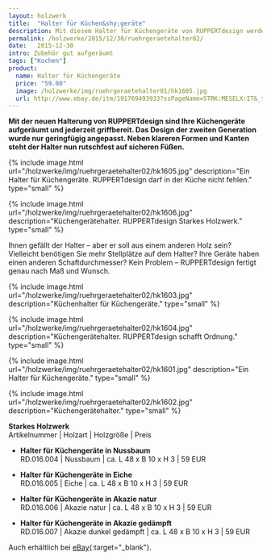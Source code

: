 ```yaml
---
layout: holzwerk
title:  "Halter für Küchen&shy;geräte"
description: Mit diesem Halter für Küchengeräte von RUPPERTdesign werden Ihre Küchenutensilien zum Blickfang! Ihr Rührgerätehalter wird nach Maß und Wunsch gefertigt.
permalink: /holzwerke/2015/12/30/ruehrgeraetehalter02/
date:   2015-12-30
intro: Zubehör gut aufgeräumt
tags: ["Kochen"]
product:
  name: Halter für Küchengeräte
  price: "59.00"
  image: /holzwerke/img/ruehrgeraetehalter01/hk1605.jpg
  url: http://www.ebay.de/itm/191769493933?ssPageName=STRK:MESELX:IT&_trksid=p3984.m1558.l2648
---
```


**Mit der neuen Halterung von RUPPERTdesign sind Ihre Küchengeräte aufgeräumt und jederzeit griffbereit.
Das Design der zweiten Generation wurde nur geringfügig angepasst.
Neben klareren Formen und Kanten steht der Halter nun rutschfest auf sicheren Füßen.**


{% include image.html url="/holzwerke/img/ruehrgeraetehalter02/hk1605.jpg" description="Ein Halter für Küchengeräte. RUPPERTdesign darf in der Küche nicht fehlen." type="small" %}


{% include image.html url="/holzwerke/img/ruehrgeraetehalter02/hk1606.jpg" description="Küchengerätehalter. RUPPERTdesign Starkes Holzwerk." type="small" %}



Ihnen gefällt der Halter – aber er soll aus einem anderen Holz sein? 
Vielleicht benötigen Sie mehr Stellplätze auf dem Halter? 
Ihre Geräte haben einen anderen Schaftdurchmesser? 
Kein Problem – RUPPERTdesign fertigt genau nach Maß und Wunsch.  


{% include image.html url="/holzwerke/img/ruehrgeraetehalter02/hk1603.jpg" description="Küchenhalter für Küchengeräte." type="small" %}


{% include image.html url="/holzwerke/img/ruehrgeraetehalter02/hk1604.jpg" description="Küchengerätehalter. RUPPERTdesign schafft Ordnung." type="small" %}

{% include image.html url="/holzwerke/img/ruehrgeraetehalter02/hk1601.jpg" description="Ein Halter für Küchengeräte." type="small" %}


{% include image.html url="/holzwerke/img/ruehrgeraetehalter02/hk1602.jpg" description="Küchengerätehalter." type="small" %}

**Starkes Holzwerk**   
Artikelnummer \| Holzart \| Holzgröße \| Preis

* **Halter für Küchengeräte in Nussbaum**       
	RD.016.004  \| 	Nussbaum \| ca. L 48 x B 10 x H 3 \| 59 EUR


* **Halter für Küchengeräte in Eiche**       
	RD.016.005  \| 	Eiche \| ca. L 48 x B 10 x H 3 \| 59 EUR
	
	
* **Halter für Küchengeräte in Akazie natur**       
	RD.016.006  \| 	Akazie natur \| ca. L 48 x B 10 x H 3 \| 59 EUR
	
	
* **Halter für Küchengeräte in Akazie gedämpft**       
	RD.016.007  \| 	Akazie dunkel gedämpft \| ca. L 48 x B 10 x H 3 \| 59 EUR

Auch erhältlich bei [eBay][1]{:target="_blank"}.

 [1]: http://www.ebay.de/itm/191769493933?ssPageName=STRK:MESELX:IT&_trksid=p3984.m1558.l2648